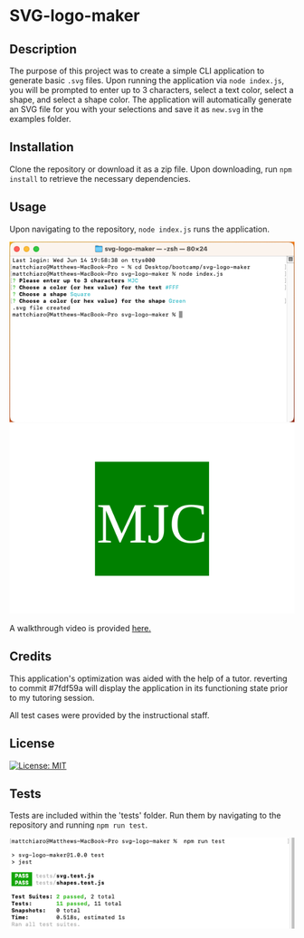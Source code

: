 # SVG-logo-maker

## Description

The purpose of this project was to create a simple CLI application to generate basic ```.svg``` files. Upon running the application via ```node index.js```, you will be prompted to enter up to 3 characters, select a text color, select a shape, and select a shape color. The application will automatically generate an SVG file for you with your selections and save it as ```new.svg``` in the examples folder.


## Installation

Clone the repository or download it as a zip file. Upon downloading, run ```npm install``` to retrieve the necessary dependencies.

## Usage

Upon navigating to the repository, ```node index.js``` runs the application.

![application running within the command line](images/application-run.png)
![generated SVG](/examples/new.svg)

A walkthrough video is provided [here.](https://drive.google.com/file/d/1No13ztfYQvT8tr3tDaK3oUQo3hr47YOr/view)

## Credits

This application's optimization was aided with the help of a tutor. reverting to commit #7fdf59a will display the application in its functioning state prior to my tutoring session.

All test cases were provided by the instructional staff.

## License

[![License: MIT](https://img.shields.io/badge/License-MIT-blue.svg)](https://opensource.org/licenses/MIT)


## Tests

Tests are included within the 'tests' folder. Run them by navigating to the repository and running ```npm run test```.

![all tests passed](/Images/tests-passed.png)